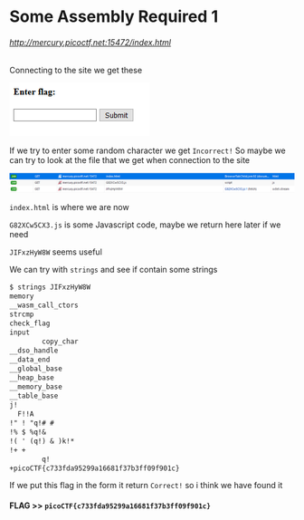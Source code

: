 # Some Assembly Required 1

###### http://mercury.picoctf.net:15472/index.html

Connecting to the site we get these

![site homepage](img1.png)

If we try to enter some random character we get `Incorrect!` So maybe we can try to look at the file that we get when connection to the site

![network screen](img2.png)

`index.html` is where we are now

`G82XCw5CX3.js` is some Javascript code, maybe we return here later if we need

`JIFxzHyW8W` seems useful

We can try with `strings` and see if contain some strings

```console
$ strings JIFxzHyW8W 
memory
__wasm_call_ctors
strcmp
check_flag
input
        copy_char
__dso_handle
__data_end
__global_base
__heap_base
__memory_base
__table_base
j!       
  F!!A
!" ! "q!# #
!% $ %q!& 
!( ' (q!) & )k!* 
!+ +
        q!
+picoCTF{c733fda95299a16681f37b3ff09f901c}
```

If we put this flag in the form it return `Correct!` so i think we have found it

#### **FLAG >>** `picoCTF{c733fda95299a16681f37b3ff09f901c}`